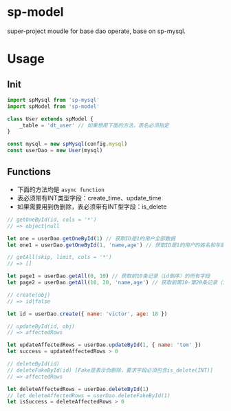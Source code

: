 # sp-model
super-project moudle for base dao operate, base on sp-mysql.

# Usage

## Init

```js
import spMysql from 'sp-mysql'
import spModel from 'sp-model'

class User extends spModel {
    _table = 'dt_user' // 如果想用下面的方法，表名必须指定
}

const mysql = new spMysql(config.mysql)
const userDao = new User(mysql)
```

## Functions

 - 下面的方法均是 ```async function```
 - 表必须带有INT类型字段：create_time、update_time
 - 如果需要用到伪删除，表必须带有INT型字段：is_delete

```js
// getOneById(id, cols = '*')
// => object|null

let one = userDao.getOneById(1) // 获取ID是1的用户全部数据
let one1 = userDao.getOneById(1, 'name,age') // 获取ID是1的用户的姓名和年龄数据

// getAll(skip, limit, cols = '*')
// => []

let page1 = userDao.getAll(0, 10) // 获取前10条记录（id倒序）的所有字段
let page2 = userDao.getAll(10, 20, 'name,age') // 获取前第10-第20条记录（id倒序）的姓名和年龄字段

// create(obj)
// => id|false

let id = userDao.create({ name: 'victor', age: 18 })

// updateById(id, obj)
// => affectedRows

let updateAffectedRows = userDao.updateById(1, { name: 'tom' })
let success = updateAffectedRows > 0

// deleteById(id)
// deleteFakeById(id) [Fake是表示伪删除，要求字段必须包含is_delete(INT)]
// => affectedRows

let deleteAffectedRows = userDao.deleteById(1)
// let deleteAffectedRows = userDao.deleteFakeById(1)
let isSuccess = deleteAffectedRows > 0
```

